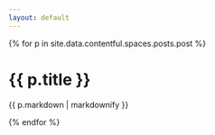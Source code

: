 ```yaml
---
layout: default
---
```


{% for p in site.data.contentful.spaces.posts.post %}

<h1>{{ p.title }}</h1>
{{ p.markdown | markdownify }}

{% endfor %}


